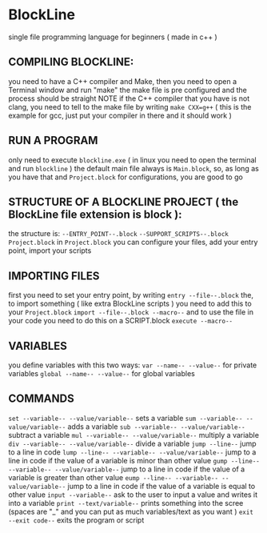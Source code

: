 # BlockLine
single file programming language for beginners ( made in c++ )

## COMPILING BLOCKLINE:
you need to have a C++ compiler and Make,
then you need to open a Terminal window and run "make"
the make file is pre configured and the process should be straight
NOTE if the C++ compiler that you have is not clang, you need to tell to the make file
by writing `make CXX=g++` ( this is the example for gcc, just put your compiler in there and it should work )

## RUN A PROGRAM
only need to execute `blockline.exe` ( in linux you need to open the terminal and run `blockline` )
the default main file always is `Main.block`, so, as long as you have that and `Project.block` for
configurations, you are good to go

## STRUCTURE OF A BLOCKLINE PROJECT ( the BlockLine file extension is block ):
the structure is:
`--ENTRY_POINT--.block`
`--SUPPORT_SCRIPTS--.block`
`Project.block`
in `Project.block` you can configure your files, add your entry point, import your scripts

## IMPORTING FILES
first you need to set your entry point, by writing
`entry --file--.block`
the, to import something ( like extra BlockLine scripts ) you need to add this to your `Project.block`
`import --file--.block --macro--`
and to use the file in your code you need to do this on a SCRIPT.block
`execute --macro--`

## VARIABLES
you define variables with this two ways:
`var --name-- --value--` for private variables
`global --name-- --value--` for global variables

## COMMANDS
`set --variable-- --value/variable--`                sets a variable
`sum --variable-- --value/variable--`                adds a variable
`sub --variable-- --value/variable--`                subtract a variable
`mul --variable-- --value/variable--`                multiply a variable
`div --variable-- --value/variable--`                divide a variable
`jump --line--`                                      jump to a line in code
`lump --line-- --variable-- --value/variable--`      jump to a line in code if the value of a variable is minor than other value
`gump --line-- --variable-- --value/variable--`      jump to a line in code if the value of a variable is greater than other value 
`eump --line-- --variable-- --value/variable--`      jump to a line in code if the value of a variable is equal to other value
`input --variable--`                                 ask to the user to input a value and writes it into a variable
`print --text/variable--`                            prints something into the scree (spaces are "_" and you can put as much variables/text as you want )
`exit --exit code--`                                 exits the program or script
